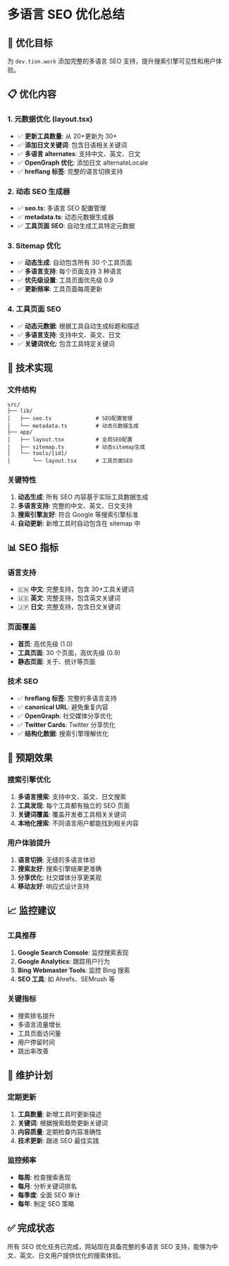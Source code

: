 # 多语言 SEO 优化总结

## 🎯 优化目标

为 `dev.tion.work` 添加完整的多语言 SEO 支持，提升搜索引擎可见性和用户体验。

## 📋 优化内容

### 1. 元数据优化 (layout.tsx)

- ✅ **更新工具数量**: 从 20+更新为 30+
- ✅ **添加日文关键词**: 包含日语相关关键词
- ✅ **多语言 alternates**: 支持中文、英文、日文
- ✅ **OpenGraph 优化**: 添加日文 alternateLocale
- ✅ **hreflang 标签**: 完整的语言切换支持

### 2. 动态 SEO 生成器

- ✅ **seo.ts**: 多语言 SEO 配置管理
- ✅ **metadata.ts**: 动态元数据生成器
- ✅ **工具页面 SEO**: 自动生成工具特定元数据

### 3. Sitemap 优化

- ✅ **动态生成**: 自动包含所有 30 个工具页面
- ✅ **多语言支持**: 每个页面支持 3 种语言
- ✅ **优先级设置**: 工具页面优先级 0.9
- ✅ **更新频率**: 工具页面每周更新

### 4. 工具页面 SEO

- ✅ **动态元数据**: 根据工具自动生成标题和描述
- ✅ **多语言支持**: 支持中文、英文、日文
- ✅ **关键词优化**: 包含工具特定关键词

## 🔧 技术实现

### 文件结构

```
src/
├── lib/
│   ├── seo.ts              # SEO配置管理
│   └── metadata.ts         # 动态元数据生成
├── app/
│   ├── layout.tsx          # 全局SEO配置
│   ├── sitemap.ts          # 动态sitemap生成
│   └── tools/[id]/
│       └── layout.tsx      # 工具页面SEO
```

### 关键特性

1. **动态生成**: 所有 SEO 内容基于实际工具数据生成
2. **多语言支持**: 完整的中文、英文、日文支持
3. **搜索引擎友好**: 符合 Google 等搜索引擎标准
4. **自动更新**: 新增工具时自动包含在 sitemap 中

## 📊 SEO 指标

### 语言支持

- 🇨🇳 **中文**: 完整支持，包含 30+工具关键词
- 🇺🇸 **英文**: 完整支持，包含英文关键词
- 🇯🇵 **日文**: 完整支持，包含日文关键词

### 页面覆盖

- **首页**: 高优先级 (1.0)
- **工具页面**: 30 个页面，高优先级 (0.9)
- **静态页面**: 关于、统计等页面

### 技术 SEO

- ✅ **hreflang 标签**: 完整的多语言支持
- ✅ **canonical URL**: 避免重复内容
- ✅ **OpenGraph**: 社交媒体分享优化
- ✅ **Twitter Cards**: Twitter 分享优化
- ✅ **结构化数据**: 搜索引擎理解优化

## 🚀 预期效果

### 搜索引擎优化

1. **多语言搜索**: 支持中文、英文、日文搜索
2. **工具发现**: 每个工具都有独立的 SEO 页面
3. **关键词覆盖**: 覆盖开发者工具相关关键词
4. **本地化搜索**: 不同语言用户都能找到相关内容

### 用户体验提升

1. **语言切换**: 无缝的多语言体验
2. **搜索友好**: 搜索引擎结果更准确
3. **分享优化**: 社交媒体分享更美观
4. **移动友好**: 响应式设计支持

## 📈 监控建议

### 工具推荐

1. **Google Search Console**: 监控搜索表现
2. **Google Analytics**: 跟踪用户行为
3. **Bing Webmaster Tools**: 监控 Bing 搜索
4. **SEO 工具**: 如 Ahrefs、SEMrush 等

### 关键指标

- 搜索排名提升
- 多语言流量增长
- 工具页面访问量
- 用户停留时间
- 跳出率改善

## 🔄 维护计划

### 定期更新

1. **工具数量**: 新增工具时更新描述
2. **关键词**: 根据搜索趋势更新关键词
3. **内容质量**: 定期检查内容准确性
4. **技术更新**: 跟进 SEO 最佳实践

### 监控频率

- **每周**: 检查搜索表现
- **每月**: 分析关键词排名
- **每季度**: 全面 SEO 审计
- **每年**: 制定 SEO 策略

## ✅ 完成状态

所有 SEO 优化任务已完成，网站现在具备完整的多语言 SEO 支持，能够为中文、英文、日文用户提供优化的搜索体验。
